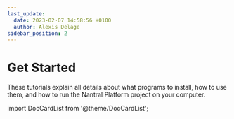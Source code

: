 ```yaml
---
last_update:
  date: 2023-02-07 14:58:56 +0100
  author: Alexis Delage
sidebar_position: 2
---
```


# Get Started

These tutorials explain all details about what programs to install, 
how to use them, and how to run the Nantral Platform project on your computer.

import DocCardList from '@theme/DocCardList';

<DocCardList />
